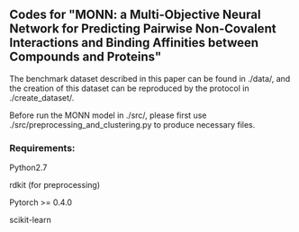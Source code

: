 ## Codes for "MONN: a Multi-Objective Neural Network for Predicting Pairwise Non-Covalent Interactions and Binding Affinities between Compounds and Proteins"

The benchmark dataset described in this paper can be found in ./data/, and the creation of this dataset can be reproduced by the protocol in ./create_dataset/.

Before run the MONN model in ./src/, please first use ./src/preprocessing_and_clustering.py to produce necessary files.

### Requirements:
Python2.7

rdkit (for preprocessing)

Pytorch >= 0.4.0

scikit-learn
